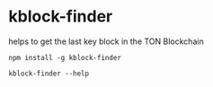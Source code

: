 # kblock-finder

helps to get the last key block in the TON Blockchain

```
npm install -g kblock-finder
```

```
kblock-finder --help
```